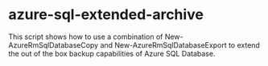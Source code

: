 # azure-sql-extended-archive
This script shows how to use a combination of New-AzureRmSqlDatabaseCopy and New-AzureRmSqlDatabaseExport to extend the out of the box backup capabilities of Azure SQL Database.
